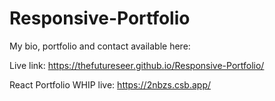 # Responsive-Portfolio
My bio, portfolio and contact available here:

Live link:
https://thefutureseer.github.io/Responsive-Portfolio/

React Portfolio WHIP live:
https://2nbzs.csb.app/
